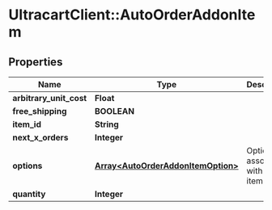 # UltracartClient::AutoOrderAddonItem

## Properties
Name | Type | Description | Notes
------------ | ------------- | ------------- | -------------
**arbitrary_unit_cost** | **Float** |  | [optional] 
**free_shipping** | **BOOLEAN** |  | [optional] 
**item_id** | **String** |  | [optional] 
**next_x_orders** | **Integer** |  | [optional] 
**options** | [**Array&lt;AutoOrderAddonItemOption&gt;**](AutoOrderAddonItemOption.md) | Options associated with this item | [optional] 
**quantity** | **Integer** |  | [optional] 


